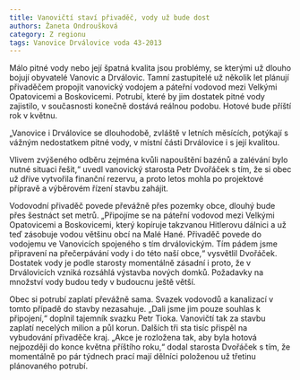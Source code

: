 ```yaml
---
title: Vanovičtí staví přivaděč, vody už bude dost
authors: Žaneta Ondroušková
category: Z regionu
tags: Vanovice Drválovice voda 43-2013
---
```


Málo pitné vody nebo její špatná kvalita jsou problémy, se kterými už dlouho bojují obyvatelé Vanovic a Drválovic. Tamní zastupitelé už několik let plánují přivaděčem propojit vanovický vodojem a páteřní vodovod mezi Velkými Opatovicemi a Boskovicemi. Potrubí, které by jim dostatek pitné vody zajistilo, v současnosti konečně dostává reálnou podobu. Hotové bude příští rok v květnu. 

„Vanovice i Drválovice se dlouhodobě, zvláště v letních měsících, potýkají s vážným nedostatkem pitné vody, v místní části Drválovice i s její kvalitou. 

Vlivem zvýšeného odběru zejména kvůli napouštění bazénů a zalévání bylo nutné situaci řešit,“ uvedl vanovický starosta Petr Dvořáček s tím, že si obec už dříve vytvořila finanční rezervu, a proto letos mohla po projektové přípravě a výběrovém řízení stavbu zahájit. 

Vodovodní přivaděč povede převážně přes pozemky obce, dlouhý bude přes šestnáct set metrů. „Připojíme se na páteřní vodovod mezi Velkými Opatovicemi a Boskovicemi, který kopíruje takzvanou Hitlerovu dálnici a už teď zásobuje vodou většinu obcí na Malé Hané. Přivaděč povede do vodojemu ve Vanovicích spojeného s tím drválovickým. Tím pádem jsme připravení na přečerpávání vody i do této naší obce,“ vysvětlil Dvořáček. Dostatek vody je podle starosty momentálně zásadní i proto, že v Drválovicích vzniká rozsáhlá výstavba nových domků. Požadavky na množství vody budou tedy v budoucnu ještě větší. 

Obec si potrubí zaplatí převážně sama. Svazek vodovodů a kanalizací v tomto případě do stavby nezasahuje. „Dali jsme jim pouze souhlas k připojení,“ doplnil tajemník svazku Petr Tioka. Vanovičtí tak za stavbu zaplatí necelých milion a půl korun. Dalších tři sta tisíc přispěl na vybudování přivaděče kraj. „Akce je rozložena tak, aby byla hotová nejpozději do konce května příštího roku,“ dodal starosta Dvořáček s tím, že momentálně po pár týdnech prací mají dělníci položenou už třetinu plánovaného potrubí.